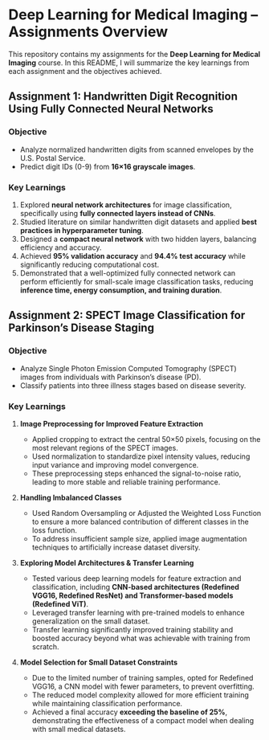 # Deep Learning for Medical Imaging – Assignments Overview

This repository contains my assignments for the **Deep Learning for Medical Imaging** course. 
In this README, I will summarize the key learnings from each assignment and the objectives achieved.

## Assignment 1: Handwritten Digit Recognition Using Fully Connected Neural Networks

### **Objective**
- Analyze normalized handwritten digits from scanned envelopes by the U.S. Postal Service.
- Predict digit IDs (0-9) from **16×16 grayscale images**.

### **Key Learnings**
1. Explored **neural network architectures** for image classification, specifically using **fully connected layers instead of CNNs**.
2. Studied literature on similar handwritten digit datasets and applied **best practices in hyperparameter tuning**.
3. Designed a **compact neural network** with two hidden layers, balancing efficiency and accuracy.
4. Achieved **95% validation accuracy** and **94.4% test accuracy** while significantly reducing computational cost.
5. Demonstrated that a well-optimized fully connected network can perform efficiently for small-scale image classification tasks, reducing **inference time, energy consumption, and training duration**.

## Assignment 2: SPECT Image Classification for Parkinson’s Disease Staging

### **Objective**
- Analyze Single Photon Emission Computed Tomography (SPECT) images from individuals with Parkinson’s disease (PD).
- Classify patients into three illness stages based on disease severity.

### **Key Learnings**
1. **Image Preprocessing for Improved Feature Extraction**
   - Applied cropping to extract the central 50×50 pixels, focusing on the most relevant regions of the SPECT images.
   - Used normalization to standardize pixel intensity values, reducing input variance and improving model convergence.
   - These preprocessing steps enhanced the signal-to-noise ratio, leading to more stable and reliable training performance.
  
2. **Handling Imbalanced Classes**
   - Used Random Oversampling or Adjusted the Weighted Loss Function to ensure a more balanced contribution of different classes in the loss function.
   - To address insufficient sample size, applied image augmentation techniques to artificially increase dataset diversity.

3. **Exploring Model Architectures & Transfer Learning**
   - Tested various deep learning models for feature extraction and classification, including **CNN-based architectures (Redefined VGG16, Redefined ResNet) and Transformer-based models (Redefined ViT)**.
   - Leveraged transfer learning with pre-trained models to enhance generalization on the small dataset.
   - Transfer learning significantly improved training stability and boosted accuracy beyond what was achievable with training from scratch.

4. **Model Selection for Small Dataset Constraints**
   - Due to the limited number of training samples, opted for Redefined VGG16, a CNN model with fewer parameters, to prevent overfitting.
   - The reduced model complexity allowed for more efficient training while maintaining classification performance.
   - Achieved a final accuracy **exceeding the baseline of 25%**, demonstrating the effectiveness of a compact model when dealing with small medical datasets.
